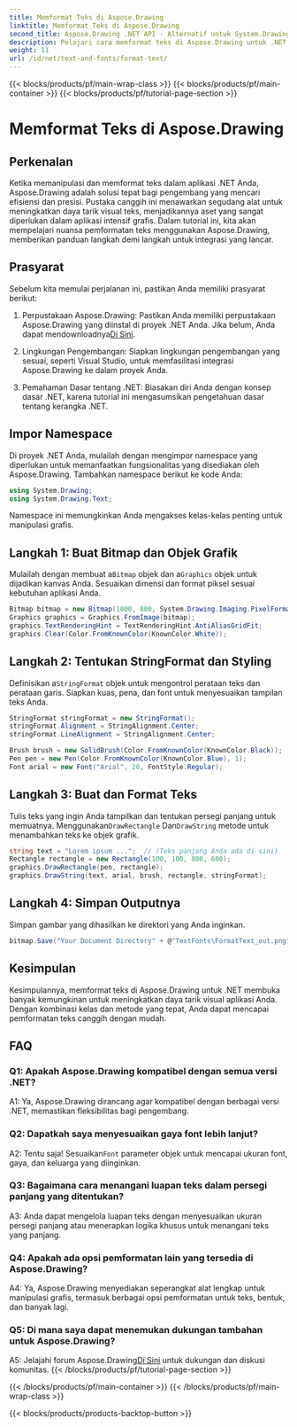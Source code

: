 ```yaml
---
title: Memformat Teks di Aspose.Drawing
linktitle: Memformat Teks di Aspose.Drawing
second_title: Aspose.Drawing .NET API - Alternatif untuk System.Drawing.Common
description: Pelajari cara memformat teks di Aspose.Drawing untuk .NET dengan mudah. Panduan langkah demi langkah dengan contoh.
weight: 11
url: /id/net/text-and-fonts/format-text/
---
```


{{< blocks/products/pf/main-wrap-class >}}
{{< blocks/products/pf/main-container >}}
{{< blocks/products/pf/tutorial-page-section >}}

# Memformat Teks di Aspose.Drawing

## Perkenalan

Ketika memanipulasi dan memformat teks dalam aplikasi .NET Anda, Aspose.Drawing adalah solusi tepat bagi pengembang yang mencari efisiensi dan presisi. Pustaka canggih ini menawarkan segudang alat untuk meningkatkan daya tarik visual teks, menjadikannya aset yang sangat diperlukan dalam aplikasi intensif grafis. Dalam tutorial ini, kita akan mempelajari nuansa pemformatan teks menggunakan Aspose.Drawing, memberikan panduan langkah demi langkah untuk integrasi yang lancar.

## Prasyarat

Sebelum kita memulai perjalanan ini, pastikan Anda memiliki prasyarat berikut:

1.  Perpustakaan Aspose.Drawing: Pastikan Anda memiliki perpustakaan Aspose.Drawing yang diinstal di proyek .NET Anda. Jika belum, Anda dapat mendownloadnya[Di Sini](https://releases.aspose.com/drawing/net/).

2. Lingkungan Pengembangan: Siapkan lingkungan pengembangan yang sesuai, seperti Visual Studio, untuk memfasilitasi integrasi Aspose.Drawing ke dalam proyek Anda.

3. Pemahaman Dasar tentang .NET: Biasakan diri Anda dengan konsep dasar .NET, karena tutorial ini mengasumsikan pengetahuan dasar tentang kerangka .NET.

## Impor Namespace

Di proyek .NET Anda, mulailah dengan mengimpor namespace yang diperlukan untuk memanfaatkan fungsionalitas yang disediakan oleh Aspose.Drawing. Tambahkan namespace berikut ke kode Anda:

```csharp
using System.Drawing;
using System.Drawing.Text;
```

Namespace ini memungkinkan Anda mengakses kelas-kelas penting untuk manipulasi grafis.

## Langkah 1: Buat Bitmap dan Objek Grafik

 Mulailah dengan membuat a`Bitmap` objek dan a`Graphics` objek untuk dijadikan kanvas Anda. Sesuaikan dimensi dan format piksel sesuai kebutuhan aplikasi Anda.

```csharp
Bitmap bitmap = new Bitmap(1000, 800, System.Drawing.Imaging.PixelFormat.Format32bppPArgb);
Graphics graphics = Graphics.FromImage(bitmap);
graphics.TextRenderingHint = TextRenderingHint.AntiAliasGridFit;
graphics.Clear(Color.FromKnownColor(KnownColor.White));
```

## Langkah 2: Tentukan StringFormat dan Styling

 Definisikan a`StringFormat` objek untuk mengontrol perataan teks dan perataan garis. Siapkan kuas, pena, dan font untuk menyesuaikan tampilan teks Anda.

```csharp
StringFormat stringFormat = new StringFormat();
stringFormat.Alignment = StringAlignment.Center;
stringFormat.LineAlignment = StringAlignment.Center;

Brush brush = new SolidBrush(Color.FromKnownColor(KnownColor.Black));
Pen pen = new Pen(Color.FromKnownColor(KnownColor.Blue), 1);
Font arial = new Font("Arial", 20, FontStyle.Regular);
```

## Langkah 3: Buat dan Format Teks

Tulis teks yang ingin Anda tampilkan dan tentukan persegi panjang untuk memuatnya. Menggunakan`DrawRectangle` Dan`DrawString` metode untuk menambahkan teks ke objek grafik.

```csharp
string text = "Lorem ipsum ...";  // (Teks panjang Anda ada di sini)
Rectangle rectangle = new Rectangle(100, 100, 800, 600);
graphics.DrawRectangle(pen, rectangle);
graphics.DrawString(text, arial, brush, rectangle, stringFormat);
```

## Langkah 4: Simpan Outputnya

Simpan gambar yang dihasilkan ke direktori yang Anda inginkan.

```csharp
bitmap.Save("Your Document Directory" + @"TextFonts\FormatText_out.png");
```

## Kesimpulan

Kesimpulannya, memformat teks di Aspose.Drawing untuk .NET membuka banyak kemungkinan untuk meningkatkan daya tarik visual aplikasi Anda. Dengan kombinasi kelas dan metode yang tepat, Anda dapat mencapai pemformatan teks canggih dengan mudah.

## FAQ

### Q1: Apakah Aspose.Drawing kompatibel dengan semua versi .NET?

A1: Ya, Aspose.Drawing dirancang agar kompatibel dengan berbagai versi .NET, memastikan fleksibilitas bagi pengembang.

### Q2: Dapatkah saya menyesuaikan gaya font lebih lanjut?

 A2: Tentu saja! Sesuaikan`Font` parameter objek untuk mencapai ukuran font, gaya, dan keluarga yang diinginkan.

### Q3: Bagaimana cara menangani luapan teks dalam persegi panjang yang ditentukan?

A3: Anda dapat mengelola luapan teks dengan menyesuaikan ukuran persegi panjang atau menerapkan logika khusus untuk menangani teks yang panjang.

### Q4: Apakah ada opsi pemformatan lain yang tersedia di Aspose.Drawing?

A4: Ya, Aspose.Drawing menyediakan seperangkat alat lengkap untuk manipulasi grafis, termasuk berbagai opsi pemformatan untuk teks, bentuk, dan banyak lagi.

### Q5: Di mana saya dapat menemukan dukungan tambahan untuk Aspose.Drawing?

 A5: Jelajahi forum Aspose.Drawing[Di Sini](https://forum.aspose.com/c/diagram/17) untuk dukungan dan diskusi komunitas.
{{< /blocks/products/pf/tutorial-page-section >}}

{{< /blocks/products/pf/main-container >}}
{{< /blocks/products/pf/main-wrap-class >}}

{{< blocks/products/products-backtop-button >}}
